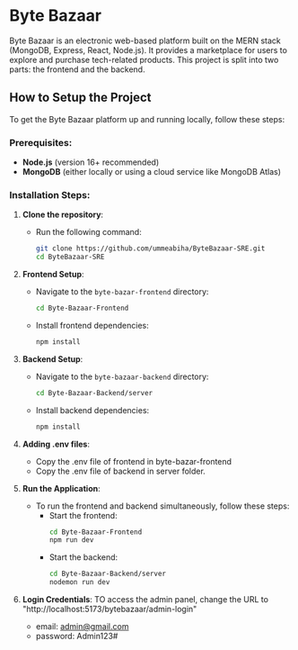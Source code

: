 # Byte Bazaar

Byte Bazaar is an electronic web-based platform built on the MERN stack (MongoDB, Express, React, Node.js). It provides a marketplace for users to explore and purchase tech-related products. This project is split into two parts: the frontend and the backend.

## How to Setup the Project

To get the Byte Bazaar platform up and running locally, follow these steps:

### Prerequisites:

- **Node.js** (version 16+ recommended)
- **MongoDB** (either locally or using a cloud service like MongoDB Atlas)

### Installation Steps:

1. **Clone the repository**:

   - Run the following command:
     ```bash
     git clone https://github.com/ummeabiha/ByteBazaar-SRE.git
     cd ByteBazaar-SRE
     ```

2. **Frontend Setup**:

   - Navigate to the `byte-bazar-frontend` directory:
     ```bash
     cd Byte-Bazaar-Frontend
     ```
   - Install frontend dependencies:
     ```bash
     npm install
     ```

3. **Backend Setup**:

   - Navigate to the `byte-bazaar-backend` directory:
     ```bash
     cd Byte-Bazaar-Backend/server
     ```
   - Install backend dependencies:
     ```bash
     npm install
     ```

4. **Adding .env files**:

   - Copy the .env file of frontend in byte-bazar-frontend
   - Copy the .env file of backend in server folder.

5. **Run the Application**:
   - To run the frontend and backend simultaneously, follow these steps:
     - Start the frontend:
       ```bash
       cd Byte-Bazaar-Frontend
       npm run dev
       ```
     - Start the backend:
       ```bash
       cd Byte-Bazaar-Backend/server
       nodemon run dev
       ```
6. **Login Credentials**:
   TO access the admin panel, change the URL to "http://localhost:5173/bytebazaar/admin-login"
      - email: admin@gmail.com
      - password: Admin123#
